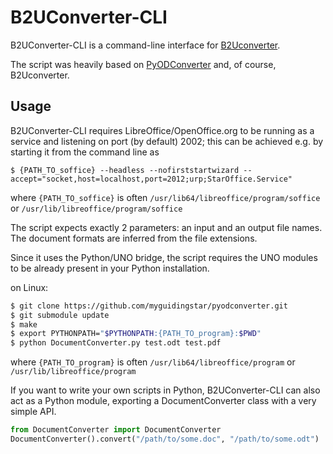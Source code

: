 B2UConverter-CLI
================

B2UConverter-CLI is a command-line interface for [B2Uconverter](https://github.com/myguidingstar/B2Uconverter/).

The script was heavily based on [PyODConverter](https://github.com/mirkonasato/pyodconverter) and, of course, B2Uconverter.

Usage
-----

B2UConverter-CLI requires LibreOffice/OpenOffice.org to be running as a service
and listening on port (by default) 2002; this can be achieved e.g. by starting
it from the command line as

    $ {PATH_TO_soffice} --headless --nofirststartwizard --accept="socket,host=localhost,port=2012;urp;StarOffice.Service"

where `{PATH_TO_soffice}` is often `/usr/lib64/libreoffice/program/soffice` or `/usr/lib/libreoffice/program/soffice`

The script expects exactly 2 parameters: an input and an output file names.
The document formats are inferred from the file extensions.

Since it uses the Python/UNO bridge, the script requires the UNO modules to be
already present in your Python installation.

on Linux:
```bash
$ git clone https://github.com/myguidingstar/pyodconverter.git
$ git submodule update
$ make
$ export PYTHONPATH="$PYTHONPATH:{PATH_TO_program}:$PWD"
$ python DocumentConverter.py test.odt test.pdf
```

where `{PATH_TO_program}` is often `/usr/lib64/libreoffice/program` or `/usr/lib/libreoffice/program`

If you want to write your own scripts in Python, B2UConverter-CLI can also act as
a Python module, exporting a DocumentConverter class with a very simple API.

```python
from DocumentConverter import DocumentConverter
DocumentConverter().convert("/path/to/some.doc", "/path/to/some.odt")
```
